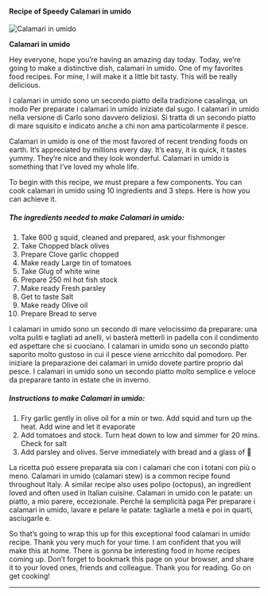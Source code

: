             

#### Recipe of Speedy Calamari in umido

![Calamari in umido](https://img-global.cpcdn.com/recipes/c2a7f47b55bf7f8f/751x532cq70/calamari-in-umido-recipe-main-photo.jpg)

**Calamari in umido**

Hey everyone, hope you’re having an amazing day today. Today, we’re going to make a distinctive dish, calamari in umido. One of my favorites food recipes. For mine, I will make it a little bit tasty. This will be really delicious.

I calamari in umido sono un secondo piatto della tradizione casalinga, un modo Per preparate i calamari in umido iniziate dal sugo. I calamari in umido nella versione di Carlo sono davvero deliziosi. Si tratta di un secondo piatto di mare squisito e indicato anche a chi non ama particolarmente il pesce.

Calamari in umido is one of the most favored of recent trending foods on earth. It’s appreciated by millions every day. It’s easy, it is quick, it tastes yummy. They’re nice and they look wonderful. Calamari in umido is something that I’ve loved my whole life.

To begin with this recipe, we must prepare a few components. You can cook calamari in umido using 10 ingredients and 3 steps. Here is how you can achieve it.

##### The ingredients needed to make Calamari in umido:

1.  Take 600 g squid, cleaned and prepared, ask your fishmonger
2.  Take Chopped black olives
3.  Prepare Clove garlic chopped
4.  Make ready Large tin of tomatoes
5.  Take Glug of white wine
6.  Prepare 250 ml hot fish stock
7.  Make ready Fresh parsley
8.  Get to taste Salt
9.  Make ready Olive oil
10.  Prepare Bread to serve

I calamari in umido sono un secondo di mare velocissimo da preparare: una volta puliti e tagliati ad anelli, vi basterà metterli in padella con il condimento ed aspettare che si cuociano. I calamari in umido sono un secondo piatto saporito molto gustoso in cui il pesce viene arricchito dal pomodoro. Per iniziare la preparazione dei calamari in umido dovete partire proprio dal pesce. I calamari in umido sono un secondo piatto molto semplice e veloce da preparare tanto in estate che in inverno.

##### Instructions to make Calamari in umido:

1.  Fry garlic gently in olive oil for a min or two. Add squid and turn up the heat. Add wine and let it evaporate
2.  Add tomatoes and stock. Turn heat down to low and simmer for 20 mins. Check for salt
3.  Add parsley and olives. Serve immediately with bread and a glass of 🍷

La ricetta può essere preparata sia con i calamari che con i totani con più o meno. Calamari in umido (calamari stew) is a common recipe found throughout Italy. A similar recipe also uses polipo (octopus), an ingredient loved and often used in Italian cuisine. Calamari in umido con le patate: un piatto, a mio parere, eccezionale. Perché la semplicità paga Per preparare i calamari in umido, lavare e pelare le patate: tagliarle a metà e poi in quarti, asciugarle e.

So that’s going to wrap this up for this exceptional food calamari in umido recipe. Thank you very much for your time. I am confident that you will make this at home. There is gonna be interesting food in home recipes coming up. Don’t forget to bookmark this page on your browser, and share it to your loved ones, friends and colleague. Thank you for reading. Go on get cooking!

* * *